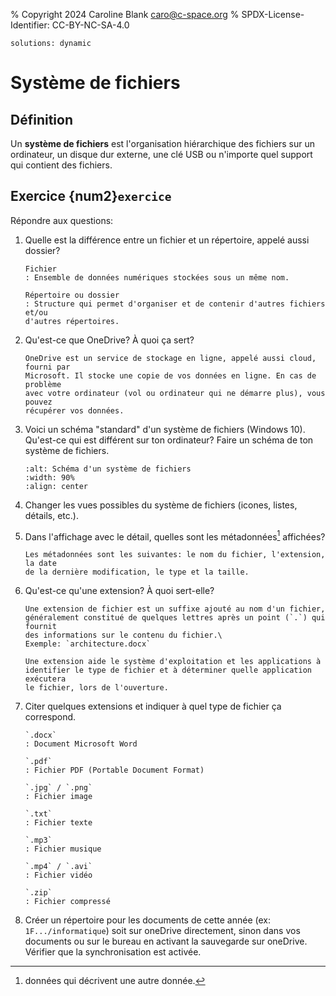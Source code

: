 % Copyright 2024 Caroline Blank <caro@c-space.org>
% SPDX-License-Identifier: CC-BY-NC-SA-4.0

```{metadata}
solutions: dynamic
```

# Système de fichiers

## Définition

Un **système de fichiers** est l'organisation hiérarchique des fichiers sur un
ordinateur, un disque dur externe, une clé USB ou n'importe quel support qui
contient des fichiers.

## Exercice {num2}`exercice`

Répondre aux questions:

1.  Quelle est la différence entre un fichier et un répertoire, appelé aussi
    dossier?

    ```{solution}
    Fichier
    : Ensemble de données numériques stockées sous un même nom.

    Répertoire ou dossier
    : Structure qui permet d'organiser et de contenir d'autres fichiers et/ou
    d'autres répertoires.
    ```

2.  Qu'est-ce que OneDrive? À quoi ça sert?

    ```{solution}
    OneDrive est un service de stockage en ligne, appelé aussi cloud, fourni par
    Microsoft. Il stocke une copie de vos données en ligne. En cas de problème
    avec votre ordinateur (vol ou ordinateur qui ne démarre plus), vous pouvez
    récupérer vos données.
    ```

3.  Voici un schéma "standard" d'un système de fichiers (Windows 10). Qu'est-ce
    qui est différent sur ton ordinateur? Faire un schéma de ton système de
    fichiers.

    ```{image} images/syst-fichiers.png
    :alt: Schéma d'un système de fichiers
    :width: 90%
    :align: center
    ```

4.  Changer les vues possibles du système de fichiers (icones, listes, détails,
    etc.).

5.  Dans l'affichage avec le détail, quelles sont les métadonnées[^sn1]
    affichées?
    [^sn1]: données qui décrivent une autre donnée.

    ```{solution}
    Les métadonnées sont les suivantes: le nom du fichier, l'extension, la date
    de la dernière modification, le type et la taille.
    ```

6.  Qu'est-ce qu'une extension? À quoi sert-elle?

    ```{solution}
    Une extension de fichier est un suffixe ajouté au nom d'un fichier,
    généralement constitué de quelques lettres après un point (`.`) qui fournit
    des informations sur le contenu du fichier.\
    Exemple: `architecture.docx`

    Une extension aide le système d'exploitation et les applications à
    identifier le type de fichier et à déterminer quelle application exécutera
    le fichier, lors de l'ouverture.
    ```

7.  Citer quelques extensions et indiquer à quel type de fichier ça correspond.

    ```{solution}
    `.docx`
    : Document Microsoft Word

    `.pdf`
    : Fichier PDF (Portable Document Format)

    `.jpg` / `.png`
    : Fichier image

    `.txt`
    : Fichier texte

    `.mp3`
    : Fichier musique

    `.mp4` / `.avi`
    : Fichier vidéo

    `.zip`
    : Fichier compressé
    ```

8.  Créer un répertoire pour les documents de cette année (ex:
    `1F.../informatique`) soit sur oneDrive directement, sinon dans vos
    documents ou sur le bureau en activant la sauvegarde sur oneDrive. Vérifier
    que la synchronisation est activée.
